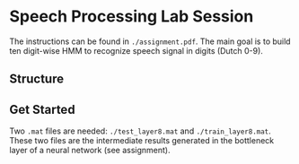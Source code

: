 # Speech Processing Lab Session

The instructions can be found in `./assignment.pdf`. The main goal is to build ten digit-wise HMM to recognize speech signal in digits (Dutch 0-9).

## Structure

## Get Started

Two `.mat` files are needed: `./test_layer8.mat` and `./train_layer8.mat`. These two files are the intermediate results generated in the bottleneck layer of a neural network (see assignment). 
